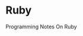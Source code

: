 # Ruby
Programming Notes On Ruby


<!-- 
#puts will create a new line

#prints prints will not create a new line      -->





<!-- puts "Hello World"
# its going to ignore this line
#when putting a hash tag in front of the line its called comment     -->


 <!-- In Ruby when you put a hashtag (#) in front it will make the current line a commment -->
 <!-- Also when using hashtags its great to use when decribing what you are doing or what does the line of code suppose to do explanation and such. This provides a way to break down the code so people can understand your code. -->  